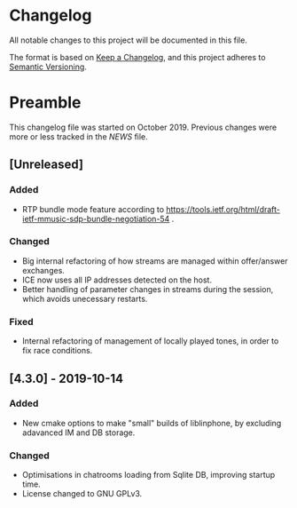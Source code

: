 # Changelog
All notable changes to this project will be documented in this file.

The format is based on [Keep a Changelog](https://keepachangelog.com/en/1.0.0/),
and this project adheres to [Semantic Versioning](https://semver.org/spec/v2.0.0.html).

# Preamble

This changelog file was started on October 2019. Previous changes were more or less tracked in the *NEWS* file.

## [Unreleased]
    
### Added
- RTP bundle mode feature according to https://tools.ietf.org/html/draft-ietf-mmusic-sdp-bundle-negotiation-54 .

### Changed
- Big internal refactoring of how streams are managed within offer/answer exchanges.
- ICE now uses all IP addresses detected on the host.
- Better handling of parameter changes in streams during the session, which avoids unecessary restarts.

### Fixed
- Internal refactoring of management of locally played tones, in order to fix race conditions.


## [4.3.0] - 2019-10-14

### Added
- New cmake options to make "small" builds of liblinphone, by excluding adavanced IM and DB storage.

### Changed
- Optimisations in chatrooms loading from Sqlite DB, improving startup time.
- License changed to GNU GPLv3.

